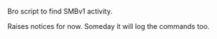 Bro script to find SMBv1 activity.

Raises notices for now.  Someday it will log the commands too. 

